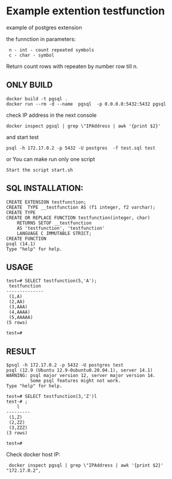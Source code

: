 # Example extention testfunction
example of postgres extension

the funnction in parameters:

	 n - int - count repeated symbols
	 c - char - symbol

Return count rows with repeaten by number row till n. 


## ONLY BUILD

	docker build -t pgsql .
	docker run --rm -d --name  pgsql  -p 0.0.0.0:5432:5432 pgsql 

check IP address in the next console

	docker inspect pgsql | grep \"IPAddress | awk '{print $2}' 

and start test
 
	psql -h 172.17.0.2 -p 5432 -U postgres  -f test.sql test

or You can make run only one script

	Start the script start.sh


## SQL INSTALLATION:

	CREATE EXTENSION testfunction;
	CREATE  TYPE __testfunction AS (f1 integer, f2 varchar);
	CREATE TYPE
	CREATE OR REPLACE FUNCTION testfunction(integer, char)
	    RETURNS SETOF __testfunction
	    AS 'testfunction', 'testfunction'
	    LANGUAGE C IMMUTABLE STRICT;
	CREATE FUNCTION
	psql (14.1)
	Type "help" for help.

## USAGE

	test=# SELECT testfunction(5,'A');
	 testfunction 
	--------------
	 (1,A)
	 (2,AA)
	 (3,AAA)
	 (4,AAAA)
	 (5,AAAAA)
	(5 rows)

	test=# 

## RESULT

	$psql -h 172.17.0.2 -p 5432 -U postgres test
	psql (12.9 (Ubuntu 12.9-0ubuntu0.20.04.1), server 14.1)
	WARNING: psql major version 12, server major version 14.
	         Some psql features might not work.
	Type "help" for help.

	test=# SELECT testfunction(3,'Z')l
	test-# ;
	    l    
	---------
	 (1,Z)
	 (2,ZZ)
	 (3,ZZZ)
	(3 rows)

	test=# 


Check docker host IP:

	 docker inspect pgsql | grep \"IPAddress | awk '{print $2}' 
	"172.17.0.2",
